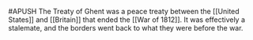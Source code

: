 #APUSH 
The Treaty of Ghent was a peace treaty between the [[United States]] and [[Britain]] that ended the [[War of 1812]]. It was effectively a stalemate, and the borders went back to what they were before the war.